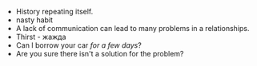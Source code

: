 - History repeating itself.
- nasty habit
- A lack of communication can lead to many problems in a relationships.
- Thirst - жажда
- Can I borrow your car *for a few days*?
- Are you sure there isn't a solution for the problem?
